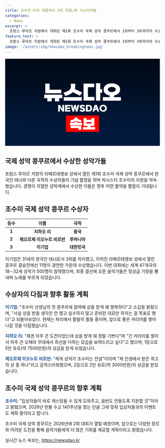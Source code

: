 ```yaml
---
title: 조수미 미국 제콩쿠르 3위 후원…빅 시스터처럼
categories:
  - News
excerpt: >
  프랑스 루아르 지방에서 개최된 제1회 조수미 국제 성악 콩쿠르에서 1위부터 3위까지의 수상자가 발표되었다. 한국인 테너 이기업이 3위를 차지했고, 중국과 루마니아의 테너가 각각 1위와 2위를 차지했다. 조수미는 수상자들에게 빅시스터처럼 도움을 줄 것이라고 밝혀 기대를 모았다. 11명의 경연자가 참가한 결승전에서 최종 수상자들은 벨기에와 프랑스에서 교육을 받은 전문성을 발휘했으며, 상금 뿐만 아니라 조수미 국제 콘서트에 특별 게스트로 초대될 예정이다. 2026년에는 2회 대회가 열릴 예정이며, 다음 대회에서는 다양한 음악 장르를 다루어 더 어려운 도전을 제공할 계획이다.
feature_text: >
  프랑스 루아르 지방에서 개최된 제1회 조수미 국제 성악 콩쿠르에서 1위부터 3위까지의 수상자가 발표되었다. 한국인 테너 이기업이 3위를 차지했고, 중국과 루마니아의 테너가 각각 1위와 2위를 차지했다. 조수미는 수상자들에게 빅시스터처럼 도움을 줄 것이라고 밝혀 기대를 모았다. 11명의 경연자가 참가한 결승전에서 최종 수상자들은 벨기에와 프랑스에서 교육을 받은 전문성을 발휘했으며, 상금 뿐만 아니라 조수미 국제 콘서트에 특별 게스트로 초대될 예정이다. 2026년에는 2회 대회가 열릴 예정이며, 다음 대회에서는 다양한 음악 장르를 다루어 더 어려운 도전을 제공할 계획이다.
image: '/assets/img/newsdao_breakingnews.jpg'
---
```


<p><img src="/assets/img/newsdao_breakingnews.jpg" alt="pcversion 속보" /></p>

<h2 data-ke-size="size26">국제 성악 콩쿠르에서 수상한 성악가들</h2>

<p data-ke-size="size16">프랑스 루아르 지방의 라페르테앵보 성에서 열린 제1회 조수미 국제 성악 콩쿠르에서 한국인 테너와 다른 국적의 수상자들이 기념 촬영을 하며 빅시스터 조수미의 지원을 약속했습니다. 경쟁이 치열한 성악계에서 수상한 이들은 향후 어떤 활약을 펼칠지 기대됩니다.</p>

<h2 data-ke-size="size24">조수미 국제 성악 콩쿠르 수상자</h2>

<table>
    <thead>
        <tr>
            <th scope="col">등수</th>
            <th scope="col">이름</th>
            <th scope="col">국적</th>
        </tr>
    </thead>
    <tbody>
        <tr>
            <td style="text-align: center; height: 17px;"><b>1</b></td>
            <td style="text-align: center; height: 17px;"><b>지하오 리</b></td>
            <td style="text-align: center; height: 17px;"><b>중국</b></td>
        </tr>
        <tr>
            <td style="text-align: center; height: 17px;"><b>2</b></td>
            <td style="text-align: center; height: 17px;"><b>제오르제 이오누트 비르반</b></td>
            <td style="text-align: center; height: 17px;"><b>루마니아</b></td>
        </tr>
        <tr>
            <td style="text-align: center; height: 17px;"><b>3</b></td>
            <td style="text-align: center; height: 17px;"><b>이기업</b></td>
            <td style="text-align: center; height: 17px;"><b>대한민국</b></td>
        </tr>
    </tbody>
</table>

<p data-ke-size="size16">이기업은 31세의 한국인 테너로서 3위를 차지했고, 이어진 라페르테앵보 성에서 열린 콩쿠르 결승전에선 11명이 경연한 가운데 수상했습니다. 이번 대회에는 세계 47개국의 18∼32세 성악가 500명이 참여했으며, 최종 결선에 오른 음악가들은 정상급 기량을 뽐내며 노래를 부르게 되었습니다.</p>

<h2 data-ke-size="size24">수상자의 다짐과 향후 활동 계획</h2>

<p data-ke-size="size16"><b><span style="color: #1a5490;">이기업: </span></b>"조수미 선생님의 첫 콩쿠르에 참여해 상을 받게 돼 행복하다"고 소감을 밝혔으며, "사실 상을 받을 생각은 안 했고 실수하지 말고 준비한 대로만 하자는 걸 목표로 했다"고 되돌아보았다. 현재는 파리에서 활발히 활동 중이며, 앞으로 좋은 커리어를 쌓아 나갈 것을 다짐했습니다.</p>

<p data-ke-size="size16"><b><span style="color: #1a5490;">지하오 리: </span></b>"제겐 아주 큰 도전이었는데 상을 받게 돼 정말 기쁘다"며 "긴 커리어를 쌓아서 아주 큰 오페라 무대에서 최선을 다하는 모습을 보여드리고 싶다"고 했으며, 1등으로 5만 유로(약 7500만원)의 상금을 받게 되었습니다.</p>

<p data-ke-size="size16"><b><span style="color: #1a5490;">제오르제 이오누트 비르반: </span></b>"제게 성악가 조수미는 전설"이라며 "제 인생에서 받은 최고의 상 중 하나"라고 감격스러워했으며, 2등으로 2만 유로(약 3000만원)의 상금을 받았습니다.</p>

<h2 data-ke-size="size24">조수미 국제 성악 콩쿠르의 향후 계획</h2>

<p data-ke-size="size16"><b><span style="color: #1a5490;">조수미: </span></b>"입상자들이 바로 캐스팅될 수 있게 도와주고, 음반도 만들도록 지원할 것"이라고 밝혔으며, 2026년 한불 수교 140주년을 맞는 만큼 그에 맞춰 입상자들과의 이벤트도 계획 중이라고 합니다.</p>

<p data-ke-size="size16">조수미 국제 성악 콩쿠르는 2026년에 2회 대회가 열릴 예정이며, 앞으로는 다양한 장르와 어려운 도전을 통해 음악가들에게 더 많은 기회를 제공할 계획이라고 밝혔습니다.</p>
실시간 뉴스 속보는, <a href="https://newsdao.kr" rel="dofollow">https://newsdao.kr</a>


